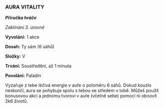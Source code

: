 ### AURA VITALITY

***Příručka hráče***

*Zaklínání 3. úrovně*

**Vyvolání:** 1 akce

**Dosah:** Ty sám (6 sáhů)

**Složky:** V

**Trvání:** Soustředění, až 1 minuta

**Povolání:** Paladin

Vyzařuje z tebe léčivá energie v auře o poloměru 6 sáhů. Dokud kouzlo neskončí, aura se pohybuje spolu s tebou se středem v tobě. Můžeš použít bonusovou akci a jednomu tvorovi v auře (včetně sebe) pomocí ní obnovit 2k6 životů.